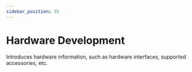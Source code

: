 ```yaml
---
sidebar_position: 35
---
```


# Hardware Development

Introduces hardware information, such as hardware interfaces, supported accessories, etc.

<!-- <DocCardList /> -->
